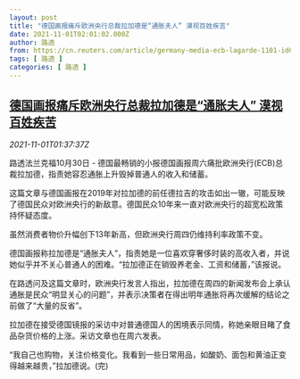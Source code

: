 ```yaml
---
layout: post
title: "德国画报痛斥欧洲央行总裁拉加德是“通胀夫人” 漠视百姓疾苦"
date: 2021-11-01T02:01:02.000Z
author: 路透
from: https://cn.reuters.com/article/germany-media-ecb-lagarde-1101-idCNKBS2HM0UC
tags: [ 路透 ]
categories: [ 路透 ]
---
```

<!--1635732062000-->
[德国画报痛斥欧洲央行总裁拉加德是“通胀夫人” 漠视百姓疾苦](https://cn.reuters.com/article/germany-media-ecb-lagarde-1101-idCNKBS2HM0UC)
------

<div>
<div><i>2021-11-01T01:37:37Z</i></div><p>路透法兰克福10月30日 - 德国最畅销的小报德国画报周六痛批欧洲央行(ECB)总裁拉加德，指责她容忍通胀上升毁掉普通人的收入和储蓄。</p><p>这篇文章与德国画报在2019年对拉加德的前任德拉吉的攻击如出一辙，可能反映了德国民众对欧洲央行的新敌意。德国民众10年来一直对欧洲央行的超宽松政策持怀疑态度。</p><p>虽然消费者物价升幅创下13年新高，但欧洲央行周四仍维持利率政策不变。</p><p>德国画报称拉加德是“通胀夫人”，指责她是一位喜欢穿奢侈时装的高收入者，并说她似乎并不关心普通人的困难。“拉加德正在销毁养老金、工资和储蓄，”该报说。</p><p>在路透问及这篇文章时，欧洲央行发言人指出，拉加德在周四的新闻发布会上承认通胀是民众“明显关心的问题”，并表示决策者在得出明年通胀将再次缓解的结论之前做了“大量的反省”。</p><p>拉加德在接受德国镜报的采访中对普通德国人的困境表示同情，称她亲眼目睹了食品杂货价格的上涨。采访文章也在周六发表。</p><p>“我自己也购物，关注价格变化。我看到一些日常用品，如酸奶、面包和黄油正变得越来越贵，”拉加德说。(完)</p>
</div>
